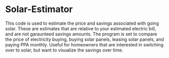 # Solar-Estimator
This code is used to estimate the price and savings associated with going solar. 
These are estimates that are relative to your estimated electric bill, and are not garaunteed savings amounts.
The program is set to compare the price of electricity buying, buying solar panels, leasing solar panels, and paying PPA monthly.
Useful for homeowners that are interested in switching over to solar, but want to visualize the savings over time.
